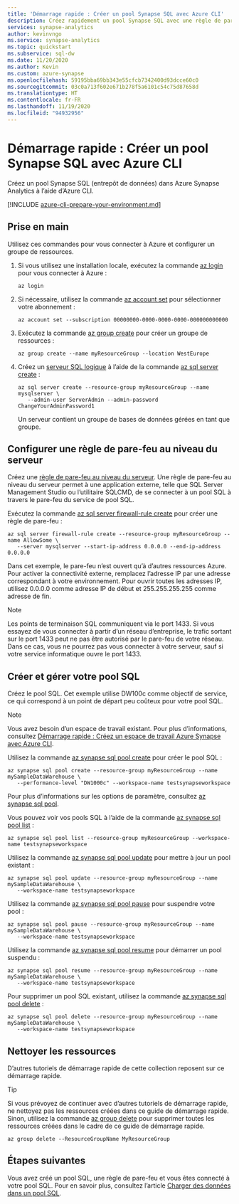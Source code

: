 ```yaml
---
title: 'Démarrage rapide : Créer un pool Synapse SQL avec Azure CLI'
description: Créez rapidement un pool Synapse SQL avec une règle de pare-feu au niveau du serveur à l’aide d’Azure CLI.
services: synapse-analytics
author: kevinvngo
ms.service: synapse-analytics
ms.topic: quickstart
ms.subservice: sql-dw
ms.date: 11/20/2020
ms.author: Kevin
ms.custom: azure-synapse
ms.openlocfilehash: 59195bba69bb343e55cfcb7342400d93dcce60c0
ms.sourcegitcommit: 03c0a713f602e671b278f5a6101c54c75d87658d
ms.translationtype: HT
ms.contentlocale: fr-FR
ms.lasthandoff: 11/19/2020
ms.locfileid: "94932956"
---
```

# <a name="quickstart-create-a-synapse-sql-pool-with-azure-cli"></a>Démarrage rapide : Créer un pool Synapse SQL avec Azure CLI

Créez un pool Synapse SQL (entrepôt de données) dans Azure Synapse Analytics à l’aide d’Azure CLI.

[!INCLUDE [azure-cli-prepare-your-environment.md](../../../includes/azure-cli-prepare-your-environment.md)]

## <a name="getting-started"></a>Prise en main

Utilisez ces commandes pour vous connecter à Azure et configurer un groupe de ressources.

1. Si vous utilisez une installation locale, exécutez la commande [az login](/cli/azure/reference-index#az_login) pour vous connecter à Azure :

   ```azurecli
   az login
   ```

1. Si nécessaire, utilisez la commande [az account set](/cli/azure/account#az_account_set) pour sélectionner votre abonnement :

   ```azurecli
   az account set --subscription 00000000-0000-0000-0000-000000000000
   ```

1. Exécutez la commande [az group create](/cli/azure/group#az_group_create) pour créer un groupe de ressources :

   ```azurecli
   az group create --name myResourceGroup --location WestEurope
   ```

1. Créez un [serveur SQL logique](../../azure-sql/database/logical-servers.md?toc=/azure/synapse-analytics/sql-data-warehouse/toc.json&bc=/azure/synapse-analytics/sql-data-warehouse/breadcrumb/toc.json) à l’aide de la commande [az sql server create](/cli/azure/sql/server#az_sql_server_create) :

   ```azurecli
   az sql server create --resource-group myResourceGroup --name mysqlserver \
      --admin-user ServerAdmin --admin-password ChangeYourAdminPassword1
   ```

   Un serveur contient un groupe de bases de données gérées en tant que groupe.

## <a name="configure-a-server-level-firewall-rule"></a>Configurer une règle de pare-feu au niveau du serveur

Créez une [règle de pare-feu au niveau du serveur](../../azure-sql/database/firewall-configure.md?toc=/azure/synapse-analytics/sql-data-warehouse/toc.json&bc=/azure/synapse-analytics/sql-data-warehouse/breadcrumb/toc.json). Une règle de pare-feu au niveau du serveur permet à une application externe, telle que SQL Server Management Studio ou l’utilitaire SQLCMD, de se connecter à un pool SQL à travers le pare-feu du service de pool SQL.

Exécutez la commande [az sql server firewall-rule create](/cli/azure/sql/server/firewall-rule#az_sql_server_firewall_rule_create) pour créer une règle de pare-feu :

```azurecli
az sql server firewall-rule create --resource-group myResourceGroup --name AllowSome \
   --server mysqlserver --start-ip-address 0.0.0.0 --end-ip-address 0.0.0.0
```

Dans cet exemple, le pare-feu n’est ouvert qu’à d’autres ressources Azure. Pour activer la connectivité externe, remplacez l’adresse IP par une adresse correspondant à votre environnement. Pour ouvrir toutes les adresses IP, utilisez 0.0.0.0 comme adresse IP de début et 255.255.255.255 comme adresse de fin.

> [!NOTE]
> Les points de terminaison SQL communiquent via le port 1433. Si vous essayez de vous connecter à partir d’un réseau d’entreprise, le trafic sortant sur le port 1433 peut ne pas être autorisé par le pare-feu de votre réseau. Dans ce cas, vous ne pourrez pas vous connecter à votre serveur, sauf si votre service informatique ouvre le port 1433.
>

## <a name="create-and-manage-your-sql-pool"></a>Créer et gérer votre pool SQL

Créez le pool SQL. Cet exemple utilise DW100c comme objectif de service, ce qui correspond à un point de départ peu coûteux pour votre pool SQL.

> [!NOTE]
> Vous avez besoin d’un espace de travail existant. Pour plus d’informations, consultez [Démarrage rapide : Créez un espace de travail Azure Synapse avec Azure CLI](../quickstart-create-workspace-cli.md).

Utilisez la commande [az synapse sql pool create](/cli/azure/ext/synapse/synapse/sql/pool#ext_synapse_az_synapse_sql_pool_create) pour créer le pool SQL :

```azurecli
az synapse sql pool create --resource-group myResourceGroup --name mySampleDataWarehouse \
   --performance-level "DW1000c" --workspace-name testsynapseworkspace
```

Pour plus d’informations sur les options de paramètre, consultez [az synapse sql pool](/cli/azure/ext/synapse/synapse/sql/pool).

Vous pouvez voir vos pools SQL à l’aide de la commande [az synapse sql pool list](/cli/azure/ext/synapse/synapse/sql/pool#ext_synapse_az_synapse_sql_pool_list) :

```azurecli
az synapse sql pool list --resource-group myResourceGroup --workspace-name testsynapseworkspace
```

Utilisez la commande [az synapse sql pool update](/cli/azure/ext/synapse/synapse/sql/pool#ext_synapse_az_synapse_sql_pool_update) pour mettre à jour un pool existant :

```azurecli
az synapse sql pool update --resource-group myResourceGroup --name mySampleDataWarehouse \
   --workspace-name testsynapseworkspace
```

Utilisez la commande [az synapse sql pool pause](/cli/azure/ext/synapse/synapse/sql/pool#ext_synapse_az_synapse_sql_pool_pause) pour suspendre votre pool :

```azurecli
az synapse sql pool pause --resource-group myResourceGroup --name mySampleDataWarehouse \
   --workspace-name testsynapseworkspace
```

Utilisez la commande [az synapse sql pool resume](/cli/azure/ext/synapse/synapse/sql/pool#ext_synapse_az_synapse_sql_pool_resume) pour démarrer un pool suspendu :

```azurecli
az synapse sql pool resume --resource-group myResourceGroup --name mySampleDataWarehouse \
   --workspace-name testsynapseworkspace
```

Pour supprimer un pool SQL existant, utilisez la commande [az synapse sql pool delete](/cli/azure/ext/synapse/synapse/sql/pool#ext_synapse_az_synapse_sql_pool_delete) :

```azurecli
az synapse sql pool delete --resource-group myResourceGroup --name mySampleDataWarehouse \
   --workspace-name testsynapseworkspace
```

## <a name="clean-up-resources"></a>Nettoyer les ressources

D’autres tutoriels de démarrage rapide de cette collection reposent sur ce démarrage rapide.

> [!TIP]
> Si vous prévoyez de continuer avec d’autres tutoriels de démarrage rapide, ne nettoyez pas les ressources créées dans ce guide de démarrage rapide. Sinon, utilisez la commande [az group delete](/cli/azure/group#az_group_delete) pour supprimer toutes les ressources créées dans le cadre de ce guide de démarrage rapide.
>

```azurecli
az group delete --ResourceGroupName MyResourceGroup
```

## <a name="next-steps"></a>Étapes suivantes

Vous avez créé un pool SQL, une règle de pare-feu et vous êtes connecté à votre pool SQL. Pour en savoir plus, consultez l’article [Charger des données dans un pool SQL](load-data-from-azure-blob-storage-using-polybase.md).

